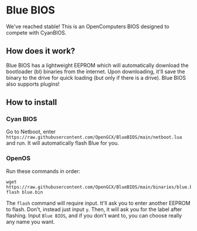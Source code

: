 # Blue BIOS
We've reached stable!
This is an OpenComputers BIOS designed to compete with CyanBIOS.
## How does it work?
Blue BIOS has a lightweight EEPROM which will automatically download the bootloader (bl) binaries from the internet. Upon downloading, it'll save the binary to the drive for quick loading (but only if there is a drive). Blue BIOS also supports plugins!
## How to install
### Cyan BIOS
Go to Netboot, enter `https://raw.githubusercontent.com/OpenGCX/BlueBIOS/main/netboot.lua` and run. It will automatically flash Blue for you.
### OpenOS
Run these commands in order:
```
wget https://raw.githubusercontent.com/OpenGCX/BlueBIOS/main/binaries/blue.bin
flash blue.bin
```
The `flash` command will require input. It'll ask you to enter another EEPROM to flash. Don't, instead just input `y`. Then, it will ask you for the label after flashing. Input `Blue BIOS`, and if you don't want to, you can choose really any name you want.
